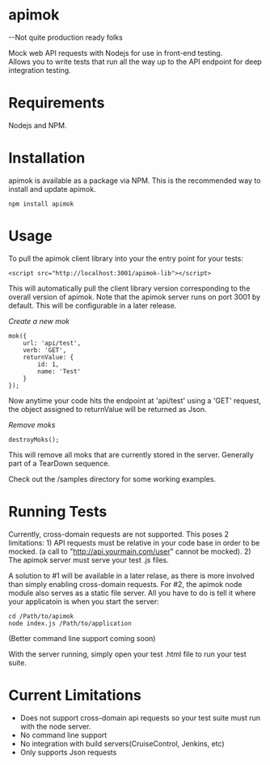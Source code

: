 apimok
======

--Not quite production ready folks

Mock web API requests with Nodejs for use in front-end testing.  
Allows you to write tests that run all the way up to the API endpoint for deep integration testing.

Requirements
============

Nodejs and NPM.

Installation
============

apimok is available as a package via NPM.  This is the recommended way to install and update apimok.

    npm install apimok
    
Usage
=====

To pull the apimok client library into your the entry point for your tests:

    <script src="http://localhost:3001/apimok-lib"></script>

This will automatically pull the client library version corresponding to the overall version of apimok. Note that the apimok server runs on port 3001 by default.  This will be configurable in a later release.

*Create a new mok*

    mok({
        url: 'api/test',
        verb: 'GET',
        returnValue: {
            id: 1,
            name: 'Test'
        }
    });

Now anytime your code hits the endpoint at 'api/test' using a 'GET' request, the object assigned to returnValue will be returned as Json.

*Remove moks*

    destroyMoks();
    
This will remove all moks that are currently stored in the server.  Generally part of a TearDown sequence.

Check out the /samples directory for some working examples.

Running Tests
=============

Currently, cross-domain requests are not supported.  This poses 2 limitations: 1) API requests must be relative in your code base in order to be mocked.  (a call to "http://api.yourmain.com/user" cannot be mocked).  2) The apimok server must serve your test .js files.

A solution to #1 will be available in a later relase, as there is more involved than simply enabling cross-domain requests.  For #2, the apimok node module also serves as a static file server.  All you have to do is tell it where your applicatoin is when you start the server:

    cd /Path/to/apimok
    node index.js /Path/to/application
    
(Better command line support coming soon)

With the server running, simply open your test .html file to run your test suite.

Current Limitations
===================

- Does not support cross-domain api requests so your test suite must run with the node server. 
- No command line support
- No integration with build servers(CruiseControl, Jenkins, etc)
- Only supports Json requests
